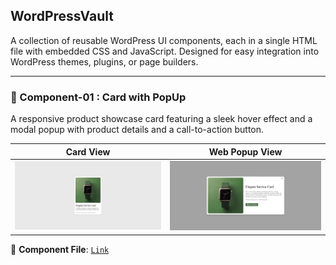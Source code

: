 ## WordPressVault

A collection of reusable WordPress UI components, each in a single HTML file with embedded CSS and JavaScript. Designed for easy integration into WordPress themes, plugins, or page builders.

---

### 🧩 Component-01 : Card with PopUp

A responsive product showcase card featuring a sleek hover effect and a modal popup with product details and a call-to-action button.

| Card View | Web Popup View |
|-----------|----------------|
| ![Card View](./images/C01/web.png) | ![Popup View](./images/C01/web-popup.png) |

📁 **Component File**: [`Link`](./C01-Product%20Card%20with%20PopUp)
